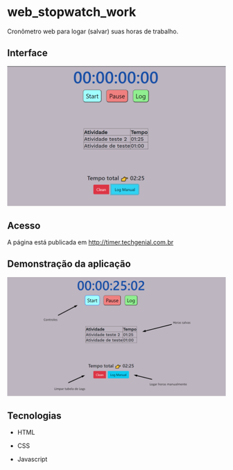 # web_stopwatch_work

Cronômetro web para logar (salvar) suas horas de trabalho.

## Interface

![interface](interface.png)

## Acesso

A página está publicada em http://timer.techgenial.com.br

## Demonstração da aplicação

![uso](interface-uso.png)

## Tecnologias

- HTML

- CSS

- Javascript
